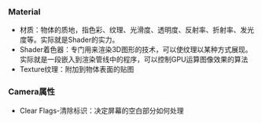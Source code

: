 ### Material
 - 材质：物体的质地，指色彩、纹理、光滑度、透明度、反射率、折射率、发光度等。实际就是Shader的实力。
 - Shader着色器：专门用来渲染3D图形的技术，可以使纹理以某种方式展现。实际就是一段嵌入到渲染管线中的程序，可以控制GPU运算图像效果的算法
 - Texture纹理：附加到物体表面的贴图
### Camera属性
 - Clear Flags-清除标识：决定屏幕的空白部分如何处理